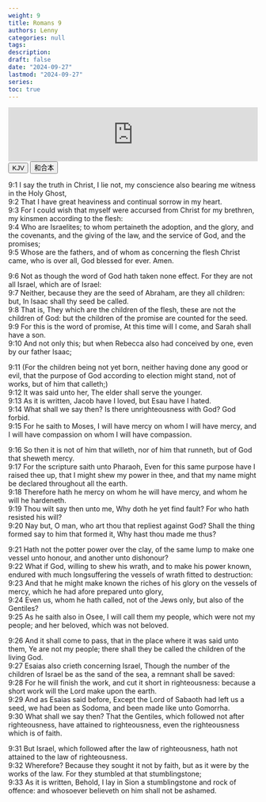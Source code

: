 ```yaml
---
weight: 9
title: Romans 9
authors: Lenny
categories: null
tags: 
description: 
draft: false
date: "2024-09-27"
lastmod: "2024-09-27"
series:
toc: true
---
```


<iframe src="https://www.esv.org/audio-player/romans+9/" style="border: 0; width: 100%; height: 109px;"></iframe>
<!--more-->
<br>


<!-- Tab links -->
<div class="tab">
  <button class="tablinks active" onclick="tablabel(event, 'english')">KJV</button>
  <button class="tablinks" onclick="tablabel(event, 'chinese')">和合本</button>

</div>

<!-- Tab content -->
<div id="english" class="tabcontent" style="display:block">

9:1 I say the truth in Christ, I lie not, my conscience also bearing me witness in the Holy Ghost,  
9:2 That I have great heaviness and continual sorrow in my heart.  
9:3 For I could wish that myself were accursed from Christ for my brethren, my kinsmen according to the flesh:  
9:4 Who are Israelites; to whom pertaineth the adoption, and the glory, and the covenants, and the giving of the law, and the service of God, and the promises;  
9:5 Whose are the fathers, and of whom as concerning the flesh Christ came, who is over all, God blessed for ever. Amen.  

9:6 Not as though the word of God hath taken none effect. For they are not all Israel, which are of Israel:  
9:7 Neither, because they are the seed of Abraham, are they all children: but, In Isaac shall thy seed be called.  
9:8 That is, They which are the children of the flesh, these are not the children of God: but the children of the promise are counted for the seed.  
9:9 For this is the word of promise, At this time will I come, and Sarah shall have a son.  
9:10 And not only this; but when Rebecca also had conceived by one, even by our father Isaac;  

9:11 (For the children being not yet born, neither having done any good or evil, that the purpose of God according to election might stand, not of works, but of him that calleth;)  
9:12 It was said unto her, The elder shall serve the younger.  
9:13 As it is written, Jacob have I loved, but Esau have I hated.  
9:14 What shall we say then? Is there unrighteousness with God? God forbid.  
9:15 For he saith to Moses, I will have mercy on whom I will have mercy, and I will have compassion on whom I will have compassion.  

9:16 So then it is not of him that willeth, nor of him that runneth, but of God that sheweth mercy.  
9:17 For the scripture saith unto Pharaoh, Even for this same purpose have I raised thee up, that I might shew my power in thee, and that my name might be declared throughout all the earth.  
9:18 Therefore hath he mercy on whom he will have mercy, and whom he will he hardeneth.  
9:19 Thou wilt say then unto me, Why doth he yet find fault? For who hath resisted his will?  
9:20 Nay but, O man, who art thou that repliest against God? Shall the thing formed say to him that formed it, Why hast thou made me thus?  

9:21 Hath not the potter power over the clay, of the same lump to make one vessel unto honour, and another unto dishonour?  
9:22 What if God, willing to shew his wrath, and to make his power known, endured with much longsuffering the vessels of wrath fitted to destruction:  
9:23 And that he might make known the riches of his glory on the vessels of mercy, which he had afore prepared unto glory,  
9:24 Even us, whom he hath called, not of the Jews only, but also of the Gentiles?  
9:25 As he saith also in Osee, I will call them my people, which were not my people; and her beloved, which was not beloved.  

9:26 And it shall come to pass, that in the place where it was said unto them, Ye are not my people; there shall they be called the children of the living God.  
9:27 Esaias also crieth concerning Israel, Though the number of the children of Israel be as the sand of the sea, a remnant shall be saved:  
9:28 For he will finish the work, and cut it short in righteousness: because a short work will the Lord make upon the earth.  
9:29 And as Esaias said before, Except the Lord of Sabaoth had left us a seed, we had been as Sodoma, and been made like unto Gomorrha.  
9:30 What shall we say then? That the Gentiles, which followed not after righteousness, have attained to righteousness, even the righteousness which is of faith.  

9:31 But Israel, which followed after the law of righteousness, hath not attained to the law of righteousness.  
9:32 Wherefore? Because they sought it not by faith, but as it were by the works of the law. For they stumbled at that stumblingstone;  
9:33 As it is written, Behold, I lay in Sion a stumblingstone and rock of offence: and whosoever believeth on him shall not be ashamed.  
</div>


<div id="chinese" class="tabcontent">


</div>

